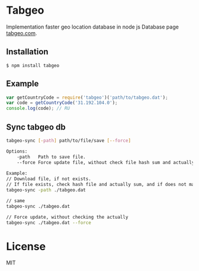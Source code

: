 # Tabgeo

  Implementation faster geo location database in node js
  Database page [tabgeo.com](http://tabgeo.com/).

## Installation

```
$ npm install tabgeo
```

## Example

```js
var getCountryCode = require('tabgeo')('path/to/tabgeo.dat');
var code = getCountryCode('31.192.104.0');
console.log(code); // RU
```

## Sync tabgeo db
```bash
tabgeo-sync [-path] path/to/file/save [--force]

Options:
    -path   Path to save file.
    --force Force update file, without check file hash sum and actually db sum.
    
Example:
// Download file, if not exists. 
// If file exists, check hash file and actually sum, and if does not match, then replace current file with new db
tabgeo-sync -path ./tabgeo.dat

// same
tabgeo-sync ./tabgeo.dat

// Force update, without checking the actually
tabgeo-sync ./tabgeo.dat --force
```
# License

  MIT